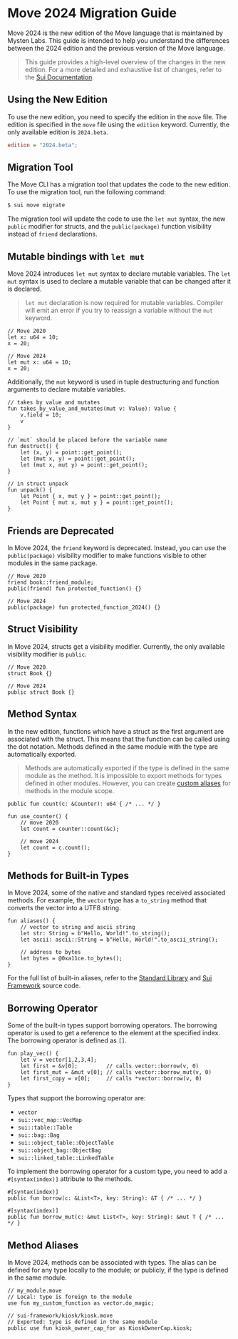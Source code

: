 # Move 2024 Migration Guide

Move 2024 is the new edition of the Move language that is maintained by Mysten Labs. This guide is
intended to help you understand the differences between the 2024 edition and the previous version of
the Move language.

> This guide provides a high-level overview of the changes in the new edition. For a more detailed
> and exhaustive list of changes, refer to the
> [Sui Documentation](https://docs.sui.io/guides/developer/advanced/move-2024-migration).

## Using the New Edition

To use the new edition, you need to specify the edition in the `move` file. The edition is specified
in the `move` file using the `edition` keyword. Currently, the only available edition is
`2024.beta`.

```ini
edition = "2024.beta";
```

## Migration Tool

The Move CLI has a migration tool that updates the code to the new edition. To use the migration
tool, run the following command:

```bash
$ sui move migrate
```

The migration tool will update the code to use the `let mut` syntax, the new `public` modifier for
structs, and the `public(package)` function visibility instead of `friend` declarations.

## Mutable bindings with `let mut`

Move 2024 introduces `let mut` syntax to declare mutable variables. The `let mut` syntax is used to
declare a mutable variable that can be changed after it is declared.

> `let mut` declaration is now required for mutable variables. Compiler will emit an error if you
> try to reassign a variable without the `mut` keyword.

```move
// Move 2020
let x: u64 = 10;
x = 20;

// Move 2024
let mut x: u64 = 10;
x = 20;
```

Additionally, the `mut` keyword is used in tuple destructuring and function arguments to declare
mutable variables.

```move
// takes by value and mutates
fun takes_by_value_and_mutates(mut v: Value): Value {
    v.field = 10;
    v
}

// `mut` should be placed before the variable name
fun destruct() {
    let (x, y) = point::get_point();
    let (mut x, y) = point::get_point();
    let (mut x, mut y) = point::get_point();
}

// in struct unpack
fun unpack() {
    let Point { x, mut y } = point::get_point();
    let Point { mut x, mut y } = point::get_point();
}
```

## Friends are Deprecated

In Move 2024, the `friend` keyword is deprecated. Instead, you can use the `public(package)`
visibility modifier to make functions visible to other modules in the same package.

```move
// Move 2020
friend book::friend_module;
public(friend) fun protected_function() {}

// Move 2024
public(package) fun protected_function_2024() {}
```

## Struct Visibility

In Move 2024, structs get a visibility modifier. Currently, the only available visibility modifier
is `public`.

```move
// Move 2020
struct Book {}

// Move 2024
public struct Book {}
```

## Method Syntax

In the new edition, functions which have a struct as the first argument are associated with the
struct. This means that the function can be called using the dot notation. Methods defined in the
same module with the type are automatically exported.

> Methods are automatically exported if the type is defined in the same module as the method. It is
> impossible to export methods for types defined in other modules. However, you can create
> [custom aliases](#method-aliases) for methods in the module scope.

```move
public fun count(c: &Counter): u64 { /* ... */ }

fun use_counter() {
    // move 2020
    let count = counter::count(&c);

    // move 2024
    let count = c.count();
}
```

## Methods for Built-in Types

In Move 2024, some of the native and standard types received associated methods. For example, the
`vector` type has a `to_string` method that converts the vector into a UTF8 string.

```move
fun aliases() {
    // vector to string and ascii string
    let str: String = b"Hello, World!".to_string();
    let ascii: ascii::String = b"Hello, World!".to_ascii_string();

    // address to bytes
    let bytes = @0xa11ce.to_bytes();
}
```

For the full list of built-in aliases, refer to the
[Standard Library](../move-basics/standard-library.md#source-code) and
[Sui Framework](../programmability/sui-framework.md#source-code) source code.

## Borrowing Operator

Some of the built-in types support borrowing operators. The borrowing operator is used to get a
reference to the element at the specified index. The borrowing operator is defined as `[]`.

```move
fun play_vec() {
    let v = vector[1,2,3,4];
    let first = &v[0];         // calls vector::borrow(v, 0)
    let first_mut = &mut v[0]; // calls vector::borrow_mut(v, 0)
    let first_copy = v[0];     // calls *vector::borrow(v, 0)
}
```

Types that support the borrowing operator are:

- `vector`
- `sui::vec_map::VecMap`
- `sui::table::Table`
- `sui::bag::Bag`
- `sui::object_table::ObjectTable`
- `sui::object_bag::ObjectBag`
- `sui::linked_table::LinkedTable`

To implement the borrowing operator for a custom type, you need to add a `#[syntax(index)]`
attribute to the methods.

```move
#[syntax(index)]
public fun borrow(c: &List<T>, key: String): &T { /* ... */ }

#[syntax(index)]
public fun borrow_mut(c: &mut List<T>, key: String): &mut T { /* ... */ }
```

## Method Aliases

In Move 2024, methods can be associated with types. The alias can be defined for any type locally to
the module; or publicly, if the type is defined in the same module.

```move
// my_module.move
// Local: type is foreign to the module
use fun my_custom_function as vector.do_magic;

// sui-framework/kiosk/kiosk.move
// Exported: type is defined in the same module
public use fun kiosk_owner_cap_for as KioskOwnerCap.kiosk;
```

<!-- ## Macros

Macros are introduced in Move 2024. And `assert!` is no longer a built-in function - Instead, it's a macro.

```move
// can be called as for!(0, 10, |i| call(i));
macro fun for($start: u64, $stop: u64, $body: |u64|) {
    let mut i = $start;
    let stop = $stop;
    while (i < stop) {
        $body(i);
        i = i + 1
    }
}
```
 -->
